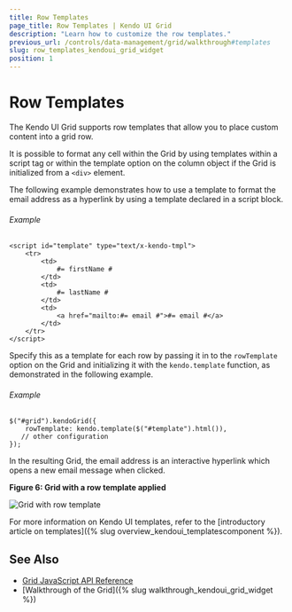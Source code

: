```yaml
---
title: Row Templates
page_title: Row Templates | Kendo UI Grid
description: "Learn how to customize the row templates."
previous_url: /controls/data-management/grid/walkthrough#templates
slug: row_templates_kendoui_grid_widget
position: 1
---
```


# Row Templates

The Kendo UI Grid supports row templates that allow you to place custom content into a grid row.

It is possible to format any cell within the Grid by using templates within a script tag or within the template option on the column object if the Grid is initialized from a `<div>` element.

The following example demonstrates how to use a template to format the email address as a hyperlink by using a template declared in a script block.

###### Example

    <script id="template" type="text/x-kendo-tmpl">
        <tr>
            <td>
                #= firstName #
            </td>
            <td>
                #= lastName #
            </td>
            <td>
                <a href="mailto:#= email #">#= email #</a>
            </td>
        </tr>
    </script>

Specify this as a template for each row by passing it in to the `rowTemplate` option on the Grid and initializing it with the `kendo.template` function, as demonstrated in the following example.

###### Example

    $("#grid").kendoGrid({
        rowTemplate: kendo.template($("#template").html()),
       // other configuration
    });

In the resulting Grid, the email address is an interactive hyperlink which opens a new email message when clicked.

**Figure 6: Grid with a row template applied**

![Grid with row template](../grid8_1.png)

For more information on Kendo UI templates, refer to the [introductory article on templates]({% slug overview_kendoui_templatescomponent %}).

## See Also

* [Grid JavaScript API Reference](/api/javascript/ui/grid)
* [Walkthrough of the Grid]({% slug walkthrough_kendoui_grid_widget %})
